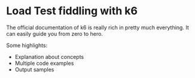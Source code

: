 # Load Test fiddling with k6

The official documentation of k6 is really rich in pretty much everything. It can easily guide you from zero to hero.

Some highlights:
- Explanation about concepts
- Multiple code examples
- Output samples

